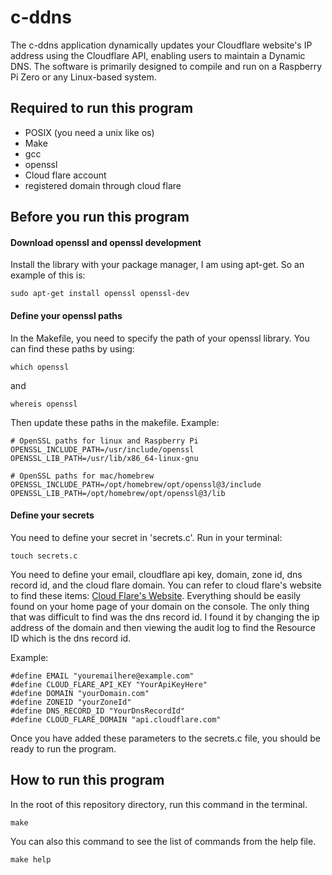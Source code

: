 # c-ddns
The c-ddns application dynamically updates your Cloudflare website's IP address using the Cloudflare API, enabling users to maintain a Dynamic DNS. The software is primarily designed to compile and run on a Raspberry Pi Zero or any Linux-based system.


## Required to run this program
- POSIX (you need a unix like os)
- Make
- gcc
- openssl
- Cloud flare account
- registered domain through cloud flare

## Before you run this program

#### Download openssl and openssl development
Install the library with your package manager, I am using apt-get. So an example of this is:
```
sudo apt-get install openssl openssl-dev
```

#### Define your openssl paths
In the Makefile, you need to specify the path of your openssl library. You can find these paths by using:
```
which openssl
```
and 
```
whereis openssl
```

Then update these paths in the makefile. 
Example:

```
# OpenSSL paths for linux and Raspberry Pi
OPENSSL_INCLUDE_PATH=/usr/include/openssl
OPENSSL_LIB_PATH=/usr/lib/x86_64-linux-gnu

```
```
# OpenSSL paths for mac/homebrew
OPENSSL_INCLUDE_PATH=/opt/homebrew/opt/openssl@3/include
OPENSSL_LIB_PATH=/opt/homebrew/opt/openssl@3/lib
```

#### Define your secrets
You need to define your secret in 'secrets.c'. 
Run in your terminal:

```
touch secrets.c
```

You need to define your email, cloudflare api key, domain, zone id, dns record id, and the cloud flare domain. You can refer to cloud flare's website to find these items: [Cloud Flare's Website](https://developers.cloudflare.com/api/resources/dns/subresources/records/methods/list/). Everything should be easily found on your home page of your domain on the console. The only thing that was difficult to find was the dns record id. I found it by changing the ip address of the domain and then viewing the audit log to find the Resource ID which is the dns record id. 

Example:
```
#define EMAIL "youremailhere@example.com"
#define CLOUD_FLARE_API_KEY "YourApiKeyHere"
#define DOMAIN "yourDomain.com"
#define ZONEID "yourZoneId"
#define DNS_RECORD_ID "YourDnsRecordId"
#define CLOUD_FLARE_DOMAIN "api.cloudflare.com"
```

Once you have added these parameters to the secrets.c file, you should be ready to run the program.


## How to run this program
In the root of this repository directory, run this command in the terminal.
```
make
```

You can also this command to see the list of commands from the help file.
```
make help
```


